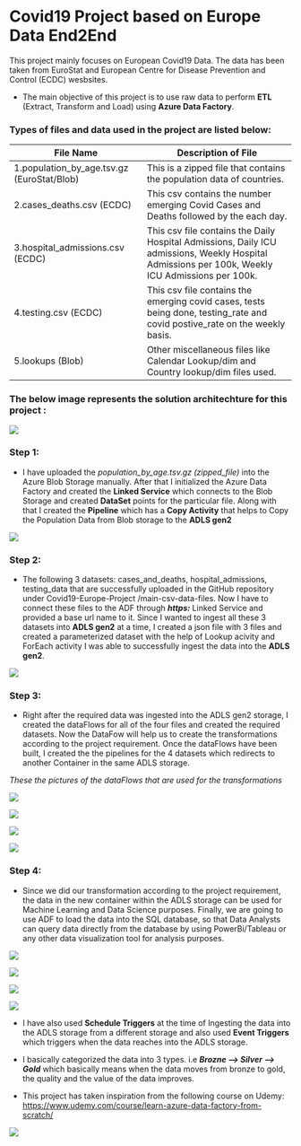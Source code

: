 # Covid19 Project based on Europe Data End2End
This project mainly focuses on European Covid19 Data. 
The data has been taken from EuroStat and European Centre for Disease Prevention and Control (ECDC) wesbsites.

* The main objective of this project is to use raw data to perform **ETL** (Extract, Transform and Load) using  **Azure Data Factory**.

### Types of files and data used in the project are listed below:

File Name | Description of File
-------- | ---------
1.population_by_age.tsv.gz (EuroStat/Blob) | This is a zipped file that contains the population data of countries.
2.cases_deaths.csv (ECDC) | This csv contains the number emerging Covid Cases and Deaths followed by the each day.
3.hospital_admissions.csv (ECDC) | This csv file contains the Daily Hospital Admissions, Daily ICU admissions, Weekly Hospital Admissions per 100k, Weekly ICU Admissions per 100k.
4.testing.csv (ECDC) | This csv file contains the emerging covid cases, tests being done, testing_rate and covid postive_rate on the weekly basis.
5.lookups (Blob) | Other miscellaneous  files like Calendar Lookup/dim and Country lookup/dim files used.

### The below image represents the solution architechture for this project :
![](./Slides_and_Screenshots(Media)/project_solution_architecture.png)



### Step 1: 
* I have uploaded the *population_by_age.tsv.gz (zipped_file)* into the Azure Blob Storage manually. After that I initialized the Azure Data Factory and created the **Linked Service** which connects to the Blob Storage and created **DataSet** points for the particular file. Along with that I created the **Pipeline** which has a **Copy Activity** that helps to Copy the Population Data from Blob storage to the **ADLS gen2**


![](./Slides_and_Screenshots(Media)/population_data_blob_ingestion.png)


### Step 2: 
* The following 3 datasets: cases_and_deaths, hospital_admissions, testing_data that are successfully uploaded in the GitHub repository under Covid19-Europe-Project
/main-csv-data-files. Now I have to connect these files to the ADF through ***https:*** Linked Service and provided a base url name to it. Since I wanted to ingest all these 3 datasets into **ADLS gen2** at a time, I created a json file with 3 files and created a parameterized dataset with the help of Lookup acivity and ForEach activity I was able to successfully ingest the data into the **ADLS gen2**.


![](./Slides_and_Screenshots(Media)/github_files_ingestion.png)


### Step 3:
* Right after the required data was ingested into the ADLS gen2 storage, I created the dataFlows for all of the four files and created the required datasets. Now the DataFow will help us to create the transformations according to the project requirement. Once the dataFlows have been built, I created the the pipelines for the 4 datasets which redirects to another Container in the same ADLS storage.

*These the pictures of the dataFlows that are used for the transformations*

![](./Slides_and_Screenshots(Media)/dataflow_population_data.png)

![](./Slides_and_Screenshots(Media)/dataflow_cases_and_deaths_data.png)

![](./Slides_and_Screenshots(Media)/dataflow_hospial_admissions_data.png)

![](./Slides_and_Screenshots(Media)/dataflow_testing_data.png)


### Step 4: 
* Since we did our transformation according to the project requirement, the data in the new container within the ADLS storage can be used for Machine Learning and Data Science purposes. Finally, we are going to use ADF to load the data into the SQL database, so that Data Analysts can query data directly from the database by using PowerBi/Tableau or any other data visualization tool for analysis purposes.

![](./Slides_and_Screenshots(Media)/PowerBi_ss.png)


![](./Slides_and_Screenshots(Media)/tests_vs_new_cases_1.png)

![](./Slides_and_Screenshots(Media)/tests_vs_new_cases_2.png)

![](./Slides_and_Screenshots(Media)/tests_map.png)

* I have also used **Schedule Triggers** at the time of Ingesting the data into the ADLS storage from a different storage and also used **Event Triggers** which triggers when the data reaches into the ADLS storage.
* I basically categorized the data into 3 types. i.e ***Brozne --> Silver --> Gold*** which basically means when the data moves from bronze to gold, the quality and the value of the data improves.

* This project has taken inspiration from the following course on Udemy: https://www.udemy.com/course/learn-azure-data-factory-from-scratch/



![](./Slides_and_Screenshots(Media)/giphy.gif)




